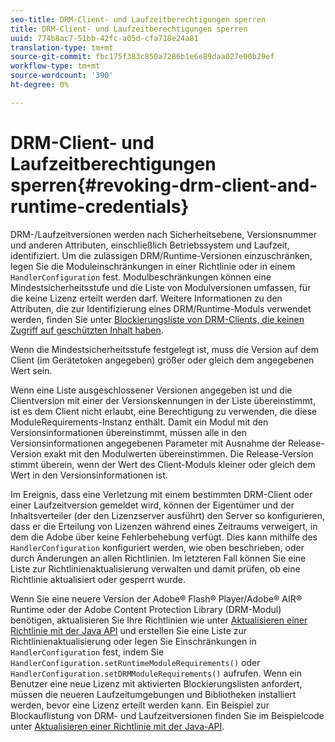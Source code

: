 ```yaml
---
seo-title: DRM-Client- und Laufzeitberechtigungen sperren
title: DRM-Client- und Laufzeitberechtigungen sperren
uuid: 774b8ac7-51bb-42fc-a05d-cfa718e24a81
translation-type: tm+mt
source-git-commit: fbc175f383c850a7286b1e6e89daa027e00b29ef
workflow-type: tm+mt
source-wordcount: '390'
ht-degree: 0%

---
```



# DRM-Client- und Laufzeitberechtigungen sperren{#revoking-drm-client-and-runtime-credentials}

DRM-/Laufzeitversionen werden nach Sicherheitsebene, Versionsnummer und anderen Attributen, einschließlich Betriebssystem und Laufzeit, identifiziert. Um die zulässigen DRM/Runtime-Versionen einzuschränken, legen Sie die Moduleinschränkungen in einer Richtlinie oder in einem `HandlerConfiguration` fest. Modulbeschränkungen können eine Mindestsicherheitsstufe und die Liste von Modulversionen umfassen, für die keine Lizenz erteilt werden darf. Weitere Informationen zu den Attributen, die zur Identifizierung eines DRM/Runtime-Moduls verwendet werden, finden Sie unter [Blockierungsliste von DRM-Clients, die keinen Zugriff auf geschützten Inhalt haben](../../aaxs-protecting-content/content-introduction/content-usage-rules/content-runtime-application-restrictions/content-blocklist-drm-clients.md).

Wenn die Mindestsicherheitsstufe festgelegt ist, muss die Version auf dem Client (im Gerätetoken angegeben) größer oder gleich dem angegebenen Wert sein.

Wenn eine Liste ausgeschlossener Versionen angegeben ist und die Clientversion mit einer der Versionskennungen in der Liste übereinstimmt, ist es dem Client nicht erlaubt, eine Berechtigung zu verwenden, die diese ModuleRequirements-Instanz enthält. Damit ein Modul mit den Versionsinformationen übereinstimmt, müssen alle in den Versionsinformationen angegebenen Parameter mit Ausnahme der Release-Version exakt mit den Modulwerten übereinstimmen. Die Release-Version stimmt überein, wenn der Wert des Client-Moduls kleiner oder gleich dem Wert in den Versionsinformationen ist.

Im Ereignis, dass eine Verletzung mit einem bestimmten DRM-Client oder einer Laufzeitversion gemeldet wird, können der Eigentümer und der Inhaltsverteiler (der den Lizenzserver ausführt) den Server so konfigurieren, dass er die Erteilung von Lizenzen während eines Zeitraums verweigert, in dem die Adobe über keine Fehlerbehebung verfügt. Dies kann mithilfe des `HandlerConfiguration` konfiguriert werden, wie oben beschrieben, oder durch Änderungen an allen Richtlinien. Im letzteren Fall können Sie eine Liste zur Richtlinienaktualisierung verwalten und damit prüfen, ob eine Richtlinie aktualisiert oder gesperrt wurde.

Wenn Sie eine neuere Version der Adobe® Flash® Player/Adobe® AIR® Runtime oder der Adobe Content Protection Library (DRM-Modul) benötigen, aktualisieren Sie Ihre Richtlinien wie unter [Aktualisieren einer Richtlinie mit der Java API](../../aaxs-protecting-content/content-working-with-policies/content-updating-policy-using-java-api.md) und erstellen Sie eine Liste zur Richtlinienaktualisierung oder legen Sie Einschränkungen in `HandlerConfiguration` fest, indem Sie `HandlerConfiguration.setRuntimeModuleRequirements()` oder `HandlerConfiguration.setDRMModuleRequirements()` aufrufen. Wenn ein Benutzer eine neue Lizenz mit aktivierten Blockierungslisten anfordert, müssen die neueren Laufzeitumgebungen und Bibliotheken installiert werden, bevor eine Lizenz erteilt werden kann. Ein Beispiel zur Blockauflistung von DRM- und Laufzeitversionen finden Sie im Beispielcode unter [Aktualisieren einer Richtlinie mit der Java-API](../../aaxs-protecting-content/content-working-with-policies/content-updating-policy-using-java-api.md).
